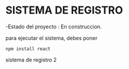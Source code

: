 <h1> SISTEMA DE REGISTRO </h1>

-Estado del proyecto : En construccion. 

para ejecutar el sistema, debes poner 

``` npm install react ```

sistema de registro 2
